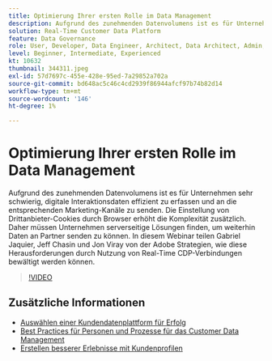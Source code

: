 ```yaml
---
title: Optimierung Ihrer ersten Rolle im Data Management
description: Aufgrund des zunehmenden Datenvolumens ist es für Unternehmen sehr schwierig, digitale Interaktionsdaten effizient zu erfassen und an das entsprechende Marketing zu senden ... (Beschreibungen sollten zwischen 60 und 160 Zeichen lang sein)
solution: Real-Time Customer Data Platform
feature: Data Governance
role: User, Developer, Data Engineer, Architect, Data Architect, Admin, Leader
level: Beginner, Intermediate, Experienced
kt: 10632
thumbnail: 344311.jpeg
exl-id: 57d7697c-455e-428e-95ed-7a29852a702a
source-git-commit: bd648ac5c46c4cd2939f86944afcf97b74b82d14
workflow-type: tm+mt
source-wordcount: '146'
ht-degree: 1%

---
```


# Optimierung Ihrer ersten Rolle im Data Management

Aufgrund des zunehmenden Datenvolumens ist es für Unternehmen sehr schwierig, digitale Interaktionsdaten effizient zu erfassen und an die entsprechenden Marketing-Kanäle zu senden. Die Einstellung von Drittanbieter-Cookies durch Browser erhöht die Komplexität zusätzlich. Daher müssen Unternehmen serverseitige Lösungen finden, um weiterhin Daten an Partner senden zu können. In diesem Webinar teilen Gabriel Jaquier, Jeff Chasin und Jon Viray von der Adobe Strategien, wie diese Herausforderungen durch Nutzung von Real-Time CDP-Verbindungen bewältigt werden können.

>[!VIDEO](https://video.tv.adobe.com/v/344311/?quality=12&learn=on)

## Zusätzliche Informationen

* [Auswählen einer Kundendatenplattform für Erfolg](cdp-success.md)
* [Best Practices für Personen und Prozesse für das Customer Data Management](people-and-process.md)
* [Erstellen besserer Erlebnisse mit Kundenprofilen](building-better-experiences-with-customer-profiles.md)
